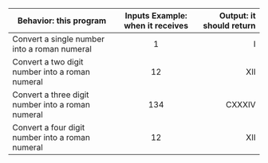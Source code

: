 | Behavior: this program | Inputs Example: when it receives | Output: it should return|
|------------------|:-------------:|------:|
|Convert a single number into a roman numeral|1|I|
|Convert a two digit number into a roman numeral|12|XII|
|Convert a three digit number into a roman numeral|134|CXXXIV|
|Convert a four digit number into a roman numeral|12|XII|
